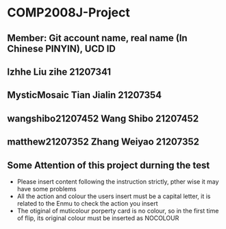 # COMP2008J-Project
## Member: Git account name, real name (In Chinese PINYIN), UCD ID
## lzhhe Liu zihe 21207341
## MysticMosaic Tian Jialin 21207354
## wangshibo21207452 Wang Shibo 21207452
## matthew21207352 Zhang Weiyao 21207352
## Some Attention of this project durning the test
* Please insert content following the instruction strictly, pther wise it may have some problems
* All the action and colour the users insert must be a capital letter, it is related to the Enmu to check the action you insert
* The otiginal of muticolour porperty card is no colour, so in the first time of flip, its original colour must be inserted as NOCOLOUR
